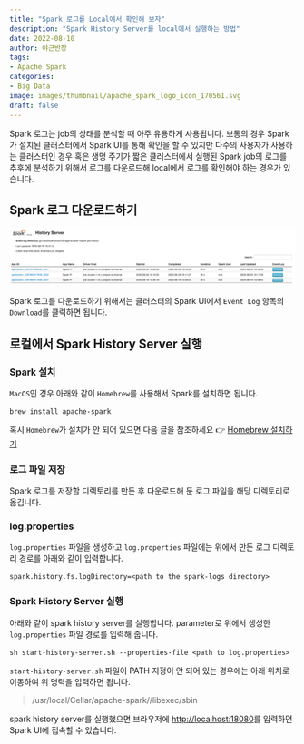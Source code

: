 ```yaml
---
title: "Spark 로그를 Local에서 확인해 보자"
description: "Spark History Server를 local에서 실행하는 방법"
date: 2022-08-10
author: 야근반장
tags:
- Apache Spark
categories:
- Big Data
image: images/thumbnail/apache_spark_logo_icon_170561.svg
draft: false
---
```


Spark 로그는 job의 상태를 분석할 때 아주 유용하게 사용됩니다. 보통의 경우 Spark가 설치된 클러스터에서 Spark UI를 통해 확인을 할 수 있지만 다수의 사용자가 사용하는 클러스터인 경우 혹은 생명 주기가 짧은 클러스터에서 실행된 Spark job의 로그를 추후에 분석하기 위해서 로그를 다운로드해 local에서 로그를 확인해야 하는 경우가 있습니다.

## Spark 로그 다운로드하기

![Spark History Server](spark-history-ui-2x.png)

Spark 로그를 다운로드하기 위해서는 클러스터의 Spark UI에서 `Event Log` 항목의 `Download`를 클릭하면 됩니다.

## 로컬에서 Spark History Server 실행

### Spark 설치

`MacOS`인 경우 아래와 같이 `Homebrew`를 사용해서 Spark를 설치하면 됩니다.
```
brew install apache-spark
```

혹시 `Homebrew`가 설치가 안 되어 있으면 다음 글을 참조하세요 👉 [Homebrew 설치하기](https://burn.eone.one/ko/posts/mac/old/2021-05-08-homebrew-install/)

### 로그 파일 저장

Spark 로그를 저장할 디렉토리를 만든 후 다운로드해 둔 로그 파일을 해당 디렉토리로 옮깁니다.

### log.properties

`log.properties` 파일을 생성하고 `log.properties` 파일에는 위에서 만든 로그 디렉토리 경로를 아래와 같이 입력합니다.
```
spark.history.fs.logDirectory=<path to the spark-logs directory>
```

### Spark History Server 실행

아래와 같이 spark history server를 실행합니다. parameter로 위에서 생성한 `log.properties` 파일 경로를 입력해 줍니다.
```
sh start-history-server.sh --properties-file <path to log.properties>
```

`start-history-server.sh` 파일이 PATH 지정이 안 되어 있는 경우에는 아래 위치로 이동하여 위 명력을 입력하면 됩니다.

> /usr/local/Cellar/apache-spark/<version>/libexec/sbin

spark history server를 실행했으면 브라우저에 [http://localhost:18080](http://localhost:18080)를 입력하면 Spark UI에 접속할 수 있습니다.
